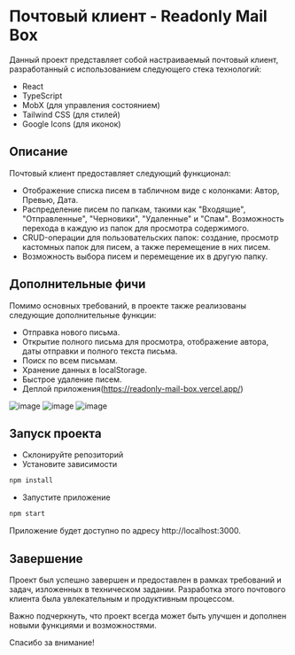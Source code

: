 # Почтовый клиент - Readonly Mail Box

Данный проект представляет собой настраиваемый почтовый клиент, разработанный с использованием следующего стека технологий:

- React
- TypeScript
- MobX (для управления состоянием)
- Tailwind CSS (для стилей)
- Google Icons (для иконок)

## Описание
Почтовый клиент предоставляет следующий функционал:

- Отображение списка писем в табличном виде с колонками: Автор, Превью, Дата.
- Распределение писем по папкам, такими как "Входящие", "Отправленные", "Черновики", "Удаленные" и "Спам". Возможность перехода в каждую из папок для просмотра содержимого.
- CRUD-операции для пользовательских папок: создание, просмотр кастомных папок для писем, а также перемещение в них писем.
- Возможность выбора писем и перемещение их в другую папку.
## Дополнительные фичи
Помимо основных требований, в проекте также реализованы следующие дополнительные функции:

- Отправка нового письма.
- Открытие полного письма для просмотра, отображение автора, даты отправки и полного текста письма.
- Поиск по всем письмам.
- Хранение данных в localStorage.
- Быстрое удаление писем.
- Деплой приложения(https://readonly-mail-box.vercel.app/)

![image](https://github.com/Simernope/readonly-mail-box/assets/73115375/d709b918-4e37-4584-a984-b30bc071f105)
![image](https://github.com/Simernope/readonly-mail-box/assets/73115375/5dda49f7-dbc1-491e-8e28-3a1f887705fc)
![image](https://github.com/Simernope/readonly-mail-box/assets/73115375/a939186c-d4ec-4fc1-9858-9d6b91d46e2e)


## Запуск проекта
- Склонируйте репозиторий
- Установите зависимости
```bash
npm install
```
- Запустите приложение
```bash
npm start
```
Приложение будет доступно по адресу http://localhost:3000.

## Завершение

Проект был успешно завершен и предоставлен в рамках требований и задач, изложенных в техническом задании. Разработка этого почтового клиента была увлекательным и продуктивным процессом.

Важно подчеркнуть, что проект всегда может быть улучшен и дополнен новыми функциями и возможностями. 

Спасибо за внимание!
